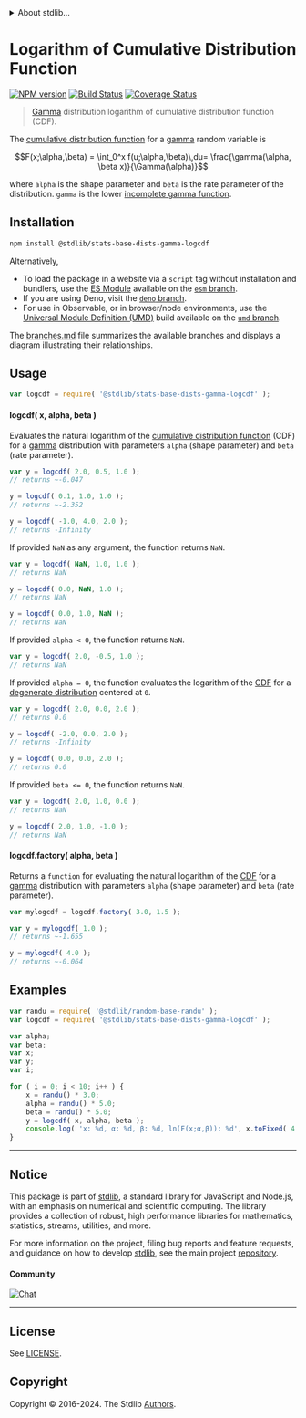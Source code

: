 <!--

@license Apache-2.0

Copyright (c) 2021 The Stdlib Authors.

Licensed under the Apache License, Version 2.0 (the "License");
you may not use this file except in compliance with the License.
You may obtain a copy of the License at

   http://www.apache.org/licenses/LICENSE-2.0

Unless required by applicable law or agreed to in writing, software
distributed under the License is distributed on an "AS IS" BASIS,
WITHOUT WARRANTIES OR CONDITIONS OF ANY KIND, either express or implied.
See the License for the specific language governing permissions and
limitations under the License.

-->


<details>
  <summary>
    About stdlib...
  </summary>
  <p>We believe in a future in which the web is a preferred environment for numerical computation. To help realize this future, we've built stdlib. stdlib is a standard library, with an emphasis on numerical and scientific computation, written in JavaScript (and C) for execution in browsers and in Node.js.</p>
  <p>The library is fully decomposable, being architected in such a way that you can swap out and mix and match APIs and functionality to cater to your exact preferences and use cases.</p>
  <p>When you use stdlib, you can be absolutely certain that you are using the most thorough, rigorous, well-written, studied, documented, tested, measured, and high-quality code out there.</p>
  <p>To join us in bringing numerical computing to the web, get started by checking us out on <a href="https://github.com/stdlib-js/stdlib">GitHub</a>, and please consider <a href="https://opencollective.com/stdlib">financially supporting stdlib</a>. We greatly appreciate your continued support!</p>
</details>

# Logarithm of Cumulative Distribution Function

[![NPM version][npm-image]][npm-url] [![Build Status][test-image]][test-url] [![Coverage Status][coverage-image]][coverage-url] <!-- [![dependencies][dependencies-image]][dependencies-url] -->

> [Gamma][gamma-distribution] distribution logarithm of cumulative distribution function (CDF).

<section class="intro">

The [cumulative distribution function][cdf] for a [gamma][gamma-distribution] random variable is

<!-- <equation class="equation" label="eq:gamma_cdf" align="center" raw="F(x;\alpha,\beta) = \int_0^x f(u;\alpha,\beta)\,du= \frac{\gamma(\alpha, \beta x)}{\Gamma(\alpha)}" alt="Cumulative distribution function for a Gamma distribution."> -->

```math
F(x;\alpha,\beta) = \int_0^x f(u;\alpha,\beta)\,du= \frac{\gamma(\alpha, \beta x)}{\Gamma(\alpha)}
```

<!-- <div class="equation" align="center" data-raw-text="F(x;\alpha,\beta) = \int_0^x f(u;\alpha,\beta)\,du= \frac{\gamma(\alpha, \beta x)}{\Gamma(\alpha)}" data-equation="eq:gamma_cdf">
    <img src="https://cdn.jsdelivr.net/gh/stdlib-js/stdlib@9dcb6eb6ab19f2ea81f3bcab5344b29961028a0c/lib/node_modules/@stdlib/stats/base/dists/gamma/logcdf/docs/img/equation_gamma_cdf.svg" alt="Cumulative distribution function for a Gamma distribution.">
    <br>
</div> -->

<!-- </equation> -->

where `alpha` is the shape parameter and `beta` is the rate parameter of the distribution. `gamma` is the lower [incomplete gamma function][@stdlib/math/base/special/gammainc].

</section>

<!-- /.intro -->

<section class="installation">

## Installation

```bash
npm install @stdlib/stats-base-dists-gamma-logcdf
```

Alternatively,

-   To load the package in a website via a `script` tag without installation and bundlers, use the [ES Module][es-module] available on the [`esm` branch][esm-url].
-   If you are using Deno, visit the [`deno` branch][deno-url].
-   For use in Observable, or in browser/node environments, use the [Universal Module Definition (UMD)][umd] build available on the [`umd` branch][umd-url].

The [branches.md][branches-url] file summarizes the available branches and displays a diagram illustrating their relationships.

</section>

<section class="usage">

## Usage

```javascript
var logcdf = require( '@stdlib/stats-base-dists-gamma-logcdf' );
```

#### logcdf( x, alpha, beta )

Evaluates the natural logarithm of the [cumulative distribution function][cdf] (CDF) for a [gamma][gamma-distribution] distribution with parameters `alpha` (shape parameter) and `beta` (rate parameter).

```javascript
var y = logcdf( 2.0, 0.5, 1.0 );
// returns ~-0.047

y = logcdf( 0.1, 1.0, 1.0 );
// returns ~-2.352

y = logcdf( -1.0, 4.0, 2.0 );
// returns -Infinity
```

If provided `NaN` as any argument, the function returns `NaN`.

```javascript
var y = logcdf( NaN, 1.0, 1.0 );
// returns NaN

y = logcdf( 0.0, NaN, 1.0 );
// returns NaN

y = logcdf( 0.0, 1.0, NaN );
// returns NaN
```

If provided `alpha < 0`, the function returns `NaN`.

```javascript
var y = logcdf( 2.0, -0.5, 1.0 );
// returns NaN
```

If provided `alpha = 0`, the function evaluates the logarithm of the [CDF][cdf] for a [degenerate distribution][degenerate-distribution] centered at `0`.

```javascript
var y = logcdf( 2.0, 0.0, 2.0 );
// returns 0.0

y = logcdf( -2.0, 0.0, 2.0 );
// returns -Infinity

y = logcdf( 0.0, 0.0, 2.0 );
// returns 0.0
```

If provided `beta <= 0`, the function returns `NaN`.

```javascript
var y = logcdf( 2.0, 1.0, 0.0 );
// returns NaN

y = logcdf( 2.0, 1.0, -1.0 );
// returns NaN
```

#### logcdf.factory( alpha, beta )

Returns a `function` for evaluating the natural logarithm of the [CDF][cdf] for a [gamma][gamma-distribution]  distribution with parameters `alpha` (shape parameter) and `beta` (rate parameter).

```javascript
var mylogcdf = logcdf.factory( 3.0, 1.5 );

var y = mylogcdf( 1.0 );
// returns ~-1.655

y = mylogcdf( 4.0 );
// returns ~-0.064
```

</section>

<!-- /.usage -->

<section class="examples">

## Examples

<!-- eslint no-undef: "error" -->

```javascript
var randu = require( '@stdlib/random-base-randu' );
var logcdf = require( '@stdlib/stats-base-dists-gamma-logcdf' );

var alpha;
var beta;
var x;
var y;
var i;

for ( i = 0; i < 10; i++ ) {
    x = randu() * 3.0;
    alpha = randu() * 5.0;
    beta = randu() * 5.0;
    y = logcdf( x, alpha, beta );
    console.log( 'x: %d, α: %d, β: %d, ln(F(x;α,β)): %d', x.toFixed( 4 ), alpha.toFixed( 4 ), beta.toFixed( 4 ), y.toFixed( 4 ) );
}
```

</section>

<!-- /.examples -->

<!-- Section for related `stdlib` packages. Do not manually edit this section, as it is automatically populated. -->

<section class="related">

</section>

<!-- /.related -->

<!-- Section for all links. Make sure to keep an empty line after the `section` element and another before the `/section` close. -->


<section class="main-repo" >

* * *

## Notice

This package is part of [stdlib][stdlib], a standard library for JavaScript and Node.js, with an emphasis on numerical and scientific computing. The library provides a collection of robust, high performance libraries for mathematics, statistics, streams, utilities, and more.

For more information on the project, filing bug reports and feature requests, and guidance on how to develop [stdlib][stdlib], see the main project [repository][stdlib].

#### Community

[![Chat][chat-image]][chat-url]

---

## License

See [LICENSE][stdlib-license].


## Copyright

Copyright &copy; 2016-2024. The Stdlib [Authors][stdlib-authors].

</section>

<!-- /.stdlib -->

<!-- Section for all links. Make sure to keep an empty line after the `section` element and another before the `/section` close. -->

<section class="links">

[npm-image]: http://img.shields.io/npm/v/@stdlib/stats-base-dists-gamma-logcdf.svg
[npm-url]: https://npmjs.org/package/@stdlib/stats-base-dists-gamma-logcdf

[test-image]: https://github.com/stdlib-js/stats-base-dists-gamma-logcdf/actions/workflows/test.yml/badge.svg?branch=main
[test-url]: https://github.com/stdlib-js/stats-base-dists-gamma-logcdf/actions/workflows/test.yml?query=branch:main

[coverage-image]: https://img.shields.io/codecov/c/github/stdlib-js/stats-base-dists-gamma-logcdf/main.svg
[coverage-url]: https://codecov.io/github/stdlib-js/stats-base-dists-gamma-logcdf?branch=main

<!--

[dependencies-image]: https://img.shields.io/david/stdlib-js/stats-base-dists-gamma-logcdf.svg
[dependencies-url]: https://david-dm.org/stdlib-js/stats-base-dists-gamma-logcdf/main

-->

[chat-image]: https://img.shields.io/gitter/room/stdlib-js/stdlib.svg
[chat-url]: https://app.gitter.im/#/room/#stdlib-js_stdlib:gitter.im

[stdlib]: https://github.com/stdlib-js/stdlib

[stdlib-authors]: https://github.com/stdlib-js/stdlib/graphs/contributors

[umd]: https://github.com/umdjs/umd
[es-module]: https://developer.mozilla.org/en-US/docs/Web/JavaScript/Guide/Modules

[deno-url]: https://github.com/stdlib-js/stats-base-dists-gamma-logcdf/tree/deno
[umd-url]: https://github.com/stdlib-js/stats-base-dists-gamma-logcdf/tree/umd
[esm-url]: https://github.com/stdlib-js/stats-base-dists-gamma-logcdf/tree/esm
[branches-url]: https://github.com/stdlib-js/stats-base-dists-gamma-logcdf/blob/main/branches.md

[stdlib-license]: https://raw.githubusercontent.com/stdlib-js/stats-base-dists-gamma-logcdf/main/LICENSE

[gamma-distribution]: https://en.wikipedia.org/wiki/Gamma_distribution

[cdf]: https://en.wikipedia.org/wiki/Cumulative_Distribution_Function

[degenerate-distribution]: https://en.wikipedia.org/wiki/Degenerate_distribution

[@stdlib/math/base/special/gammainc]: https://github.com/stdlib-js/math-base-special-gammainc

</section>

<!-- /.links -->

